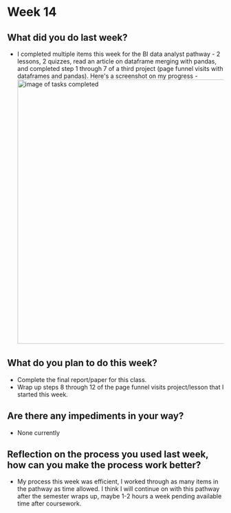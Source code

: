 # Week 14

## What did you do last week?
- I completed multiple items this week for the BI data analyst pathway - 2 lessons, 2 quizzes, read an article on dataframe merging with pandas, and completed step 1 through 7 of a third project (page funnel visits with dataframes and pandas). Here's a screenshot on my progress - <img width="613" alt="image of tasks completed" src="https://github.com/user-attachments/assets/89ae72ed-8307-449f-867e-499f7582df2d">

## What do you plan to do this week?
- Complete the final report/paper for this class.
- Wrap up steps 8 through 12 of the page funnel visits project/lesson that I started this week.

## Are there any impediments in your way?
- None currently

## Reflection on the process you used last week, how can you make the process work better?
- My process this week was efficient, I worked through as many items in the pathway as time allowed. I think I will continue on with this pathway after the semester wraps up, maybe 1-2 hours a week pending available time after coursework.
